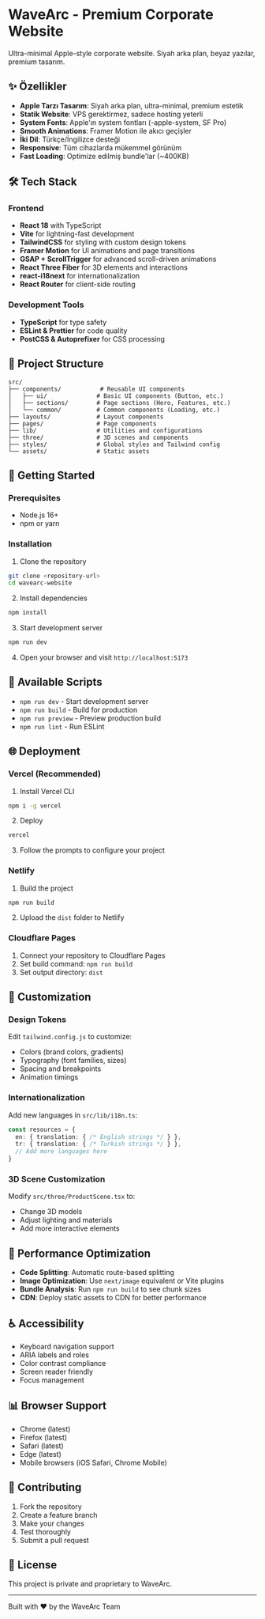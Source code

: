 # WaveArc - Premium Corporate Website

Ultra-minimal Apple-style corporate website. Siyah arka plan, beyaz yazılar, premium tasarım.

## ✨ Özellikler

- **Apple Tarzı Tasarım**: Siyah arka plan, ultra-minimal, premium estetik
- **Statik Website**: VPS gerektirmez, sadece hosting yeterli
- **System Fonts**: Apple'ın system fontları (-apple-system, SF Pro)
- **Smooth Animations**: Framer Motion ile akıcı geçişler
- **İki Dil**: Türkçe/İngilizce desteği
- **Responsive**: Tüm cihazlarda mükemmel görünüm
- **Fast Loading**: Optimize edilmiş bundle'lar (~400KB)

## 🛠 Tech Stack

### Frontend
- **React 18** with TypeScript
- **Vite** for lightning-fast development
- **TailwindCSS** for styling with custom design tokens
- **Framer Motion** for UI animations and page transitions
- **GSAP + ScrollTrigger** for advanced scroll-driven animations
- **React Three Fiber** for 3D elements and interactions
- **react-i18next** for internationalization
- **React Router** for client-side routing

### Development Tools
- **TypeScript** for type safety
- **ESLint & Prettier** for code quality
- **PostCSS & Autoprefixer** for CSS processing

## 📁 Project Structure

```
src/
├── components/           # Reusable UI components
│   ├── ui/              # Basic UI components (Button, etc.)
│   ├── sections/        # Page sections (Hero, Features, etc.)
│   └── common/          # Common components (Loading, etc.)
├── layouts/             # Layout components
├── pages/               # Page components
├── lib/                 # Utilities and configurations
├── three/               # 3D scenes and components
├── styles/              # Global styles and Tailwind config
└── assets/              # Static assets
```

## 🚀 Getting Started

### Prerequisites
- Node.js 16+
- npm or yarn

### Installation

1. Clone the repository
```bash
git clone <repository-url>
cd wavearc-website
```

2. Install dependencies
```bash
npm install
```

3. Start development server
```bash
npm run dev
```

4. Open your browser and visit `http://localhost:5173`

## 📱 Available Scripts

- `npm run dev` - Start development server
- `npm run build` - Build for production
- `npm run preview` - Preview production build
- `npm run lint` - Run ESLint

## 🌐 Deployment

### Vercel (Recommended)

1. Install Vercel CLI
```bash
npm i -g vercel
```

2. Deploy
```bash
vercel
```

3. Follow the prompts to configure your project

### Netlify

1. Build the project
```bash
npm run build
```

2. Upload the `dist` folder to Netlify

### Cloudflare Pages

1. Connect your repository to Cloudflare Pages
2. Set build command: `npm run build`
3. Set output directory: `dist`

## 🎨 Customization

### Design Tokens
Edit `tailwind.config.js` to customize:
- Colors (brand colors, gradients)
- Typography (font families, sizes)
- Spacing and breakpoints
- Animation timings

### Internationalization
Add new languages in `src/lib/i18n.ts`:

```typescript
const resources = {
  en: { translation: { /* English strings */ } },
  tr: { translation: { /* Turkish strings */ } },
  // Add more languages here
}
```

### 3D Scene Customization
Modify `src/three/ProductScene.tsx` to:
- Change 3D models
- Adjust lighting and materials
- Add more interactive elements

## 🎯 Performance Optimization

- **Code Splitting**: Automatic route-based splitting
- **Image Optimization**: Use `next/image` equivalent or Vite plugins
- **Bundle Analysis**: Run `npm run build` to see chunk sizes
- **CDN**: Deploy static assets to CDN for better performance

## ♿ Accessibility

- Keyboard navigation support
- ARIA labels and roles
- Color contrast compliance
- Screen reader friendly
- Focus management

## 📊 Browser Support

- Chrome (latest)
- Firefox (latest)
- Safari (latest)
- Edge (latest)
- Mobile browsers (iOS Safari, Chrome Mobile)

## 🤝 Contributing

1. Fork the repository
2. Create a feature branch
3. Make your changes
4. Test thoroughly
5. Submit a pull request

## 📄 License

This project is private and proprietary to WaveArc.

---

Built with ❤️ by the WaveArc Team